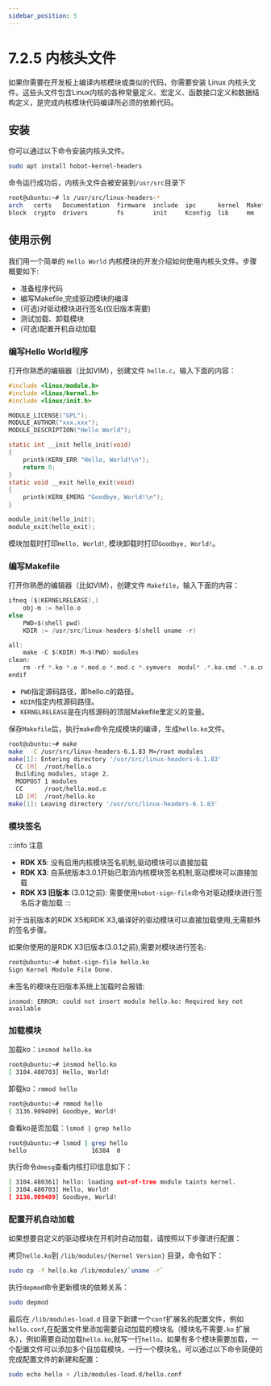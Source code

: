 ```yaml
---
sidebar_position: 5
---
```


# 7.2.5 内核头文件

如果你需要在开发板上编译内核模块或类似的代码，你需要安装 Linux 内核头文件。这些头文件包含Linux内核的各种常量定义、宏定义、函数接口定义和数据结构定义，是完成内核模块代码编译所必须的依赖代码。

## 安装

你可以通过以下命令安装内核头文件。

```bash
sudo apt install hobot-kernel-headers
```
命令运行成功后，内核头文件会被安装到`/usr/src`目录下
```bash
root@ubuntu:~# ls /usr/src/linux-headers-*
arch   certs   Documentation  firmware  include  ipc      kernel  Makefile  Module.symvers  samples  security  System.map  usr
block  crypto  drivers        fs        init     Kconfig  lib     mm        net             scripts  sound     tools       virt
```

## 使用示例

我们用一个简单的 `Hello World` 内核模块的开发介绍如何使用内核头文件。步骤概要如下:

- 准备程序代码
- 编写Makefile,完成驱动模块的编译
- (可选)对驱动模块进行签名(仅旧版本需要)
- 测试加载、卸载模块
- (可选)配置开机自动加载

### 编写Hello World程序
打开你熟悉的编辑器（比如VIM），创建文件 `hello.c`，输入下面的内容：
```c
#include <linux/module.h>
#include <linux/kernel.h>
#include <linux/init.h>

MODULE_LICENSE("GPL");
MODULE_AUTHOR("xxx.xxx");
MODULE_DESCRIPTION("Hello World");

static int __init hello_init(void)
{
	printk(KERN_ERR "Hello, World!\n");
	return 0;
}
static void __exit hello_exit(void)
{
	printk(KERN_EMERG "Goodbye, World!\n");
}

module_init(hello_init);
module_exit(hello_exit);
```
模块加载时打印`Hello, World!`, 模块卸载时打印`Goodbye, World!`。

### 编写Makefile
打开你熟悉的编辑器（比如VIM），创建文件 `Makefile`，输入下面的内容：
```c
ifneq ($(KERNELRELEASE),)
	obj-m := hello.o
else
	PWD=$(shell pwd)
	KDIR := /usr/src/linux-headers-$(shell uname -r)

all:
	make -C $(KDIR) M=$(PWD) modules
clean:
	rm -rf *.ko *.o *.mod.o *.mod.c *.symvers  modul* .*.ko.cmd .*.o.cmd .tmp_versions
endif
```
- `PWD`指定源码路径，即hello.c的路径。
- `KDIR`指定内核源码路径。
- `KERNELRELEASE`是在内核源码的顶层Makefile里定义的变量。

保存`Makefile`后，执行`make`命令完成模块的编译，生成`hello.ko`文件。
```bash
root@ubuntu:~# make
make  -C /usr/src/linux-headers-6.1.83 M=/root modules
make[1]: Entering directory '/usr/src/linux-headers-6.1.83'
  CC [M]  /root/hello.o
  Building modules, stage 2.
  MODPOST 1 modules
  CC      /root/hello.mod.o
  LD [M]  /root/hello.ko
make[1]: Leaving directory '/usr/src/linux-headers-6.1.83'
```

### 模块签名

:::info 注意
- **RDK X5**: 没有启用内核模块签名机制,驱动模块可以直接加载
- **RDK X3**: 自系统版本3.0.1开始已取消内核模块签名机制,驱动模块可以直接加载
- **RDK X3 旧版本** (3.0.1之前): 需要使用`hobot-sign-file`命令对驱动模块进行签名后才能加载
:::

对于当前版本的RDK X5和RDK X3,编译好的驱动模块可以直接加载使用,无需额外的签名步骤。

如果你使用的是RDK X3旧版本(3.0.1之前),需要对模块进行签名:
```bash
root@ubuntu:~# hobot-sign-file hello.ko
Sign Kernel Module File Done.
```
未签名的模块在旧版本系统上加载时会报错:
```
insmod: ERROR: could not insert module hello.ko: Required key not available
```

### 加载模块

加载ko：`insmod hello.ko`
```bash
root@ubuntu:~# insmod hello.ko
[ 3104.480703] Hello, World!
```
卸载ko：`rmmod hello`
```bash
root@ubuntu:~# rmmod hello
[ 3136.909409] Goodbye, World!
```

查看ko是否加载：`lsmod | grep hello`
```bash
root@ubuntu:~# lsmod | grep hello
hello                  16384  0
```

执行命令`dmesg`查看内核打印信息如下：
```bash
[ 3104.480361] hello: loading out-of-tree module taints kernel.
[ 3104.480703] Hello, World!
[ 3136.909409] Goodbye, World!
```

### 配置开机自动加载

如果想要自定义的驱动模块在开机时自动加载，请按照以下步骤进行配置：

拷贝`hello.ko`到 `/lib/modules/{Kernel Version}` 目录，命令如下：
```bash
sudo cp -f hello.ko /lib/modules/`uname -r`
```
执行`depmod`命令更新模块的依赖关系：
```bash
sudo depmod
```
最后在 `/lib/modules-load.d` 目录下新建一个`conf`扩展名的配置文件，例如 `hello.conf`,在配置文件里添加需要自动加载的模块名（模块名不需要`.ko` 扩展名），例如需要自动加载`hello.ko`,就写一行`hello`，如果有多个模块需要加载，一个配置文件可以添加多个自加载模块，一行一个模块名，可以通过以下命令简便的完成配置文件的新建和配置：
```bash
sudo echo hello > /lib/modules-load.d/hello.conf
```
